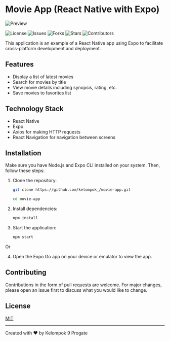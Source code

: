 # Movie App (React Native with Expo)

![Preview](./preview.png)

![License](https://img.shields.io/github/license/aenulfahir/Kelompok9_MovieApp)
![Issues](https://img.shields.io/github/issues/aenulfahir/Kelompok9_MovieApp)
![Forks](https://img.shields.io/github/forks/aenulfahir/Kelompok9_MovieApp)
![Stars](https://img.shields.io/github/stars/aenulfahir/Kelompok9_MovieApp)
![Contributors](https://img.shields.io/github/contributors/aenulfahir/Kelompok9_MovieApp)

This application is an example of a React Native app using Expo to facilitate cross-platform development and deployment.

## Features

- Display a list of latest movies
- Search for movies by title
- View movie details including synopsis, rating, etc.
- Save movies to favorites list

## Technology Stack

- React Native
- Expo
- Axios for making HTTP requests
- React Navigation for navigation between screens

## Installation

Make sure you have Node.js and Expo CLI installed on your system. Then, follow these steps:

1. Clone the repository:

   ```bash
   git clone https://github.com/kelompok_/movie-app.git
   
   cd movie-app

2. Install dependencies:
   ```bash
   npm install
   
4. Start the application:
   ```bash
   npm start
   
 Or
   
4. Open the Expo Go app on your device or emulator to view the app.

## Contributing

Contributions in the form of pull requests are welcome. For major changes, please open an issue first to discuss what you would like to change.

## License

[MIT](LICENSE)

---

Created with ❤️ by Kelompok 9 Progate
   
   

   
